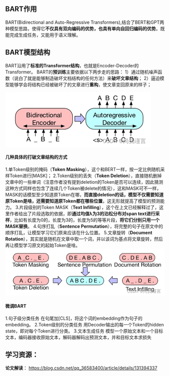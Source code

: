 ## BART作用
BART(Bidirectional and Auto-Regressive Transformers),结合了BERT和GPT两种模型思路，使得它**不仅具有双向编码的优势，也具有单向自回归编码的优势**。既能完成生成任务，又能用于语义理解。


## BART模型结构
BART沿用了**标准的Transformer结构**，也就是Encoder-Decoder的Transformer。
BART的**预训练**主要依据以下两步走的思路：
1）通过随机噪声函数（说白了就是能够制造破坏文档结构的任何方法）来**破坏文章结构**；
2）逼迫模型能够学会将结构已经被破坏了的文章进行**重构**，使文章变回原来的样子；

![alt text](ddbb2a4a4cbf4ca1b14fd589b032e4e2.png)

#### 几种具体的打破文章结构的方式
1.单Token级别的掩码（**Token Masking**），这个和BERT一样，按一定比例随机采样Token进行[MASK]；
2.Token级别的丢失（**Token Deletion**），直接随机删掉文章中的一些单词（注意作者没有提到deletion的Token是否可以连续，因此猜测这种方式同样也包含了连续几个Token被delete的情况），这和MASK可不一样，MASK的话模型至少知道原Token在哪，**而直接deletion的话，模型不仅需要知道原Token是啥，还需要知道原Token都在哪些位置**，这无形就提高了模型的预测能力。
3.片段级别的Token MASK（**Text Infilling**），这个在上文已经解释过了，这里作者给出了片段选取的依据，即**通过均值λ为3的泊松分布对span text进行采样**，比如有长度为0的，长度为3的，长度为5的等等片段，**将它们分别只用一个MASK替换**。
4.句序打乱（**Sentence Permutation**），将完整的句子在原文中的顺序打乱，让模型学习它们原来应该在什么位置。
5.文章旋转（**Document Rotation**），其实就是随机在文章中取一个词，并以该词为基点将文章旋转，然后再让模型学习原文的起始Token是啥。
![alt text](fa8834e10aba4305813551bcb3280ace.png)


#### 微调BART
1.句子级分类任务
在句尾加[CLS]，将这个词的embedding作为句子的embedding。
2.Token级别的分类任务
用Decoder输出的每一个Token的hidden state，即对每个Token进行分类。
3.文本生成任务
模型一个原始文本和一个目标文本，编码器接收原始文本，解码器解码出预测文本，并和目标文本求损失



## 学习资源：
**论文解读**： https://blog.csdn.net/qq_36583400/article/details/131394337